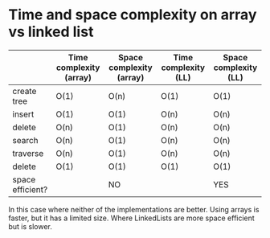 # Time and space complexity on array vs linked list

|                  | Time complexity (array) | Space complexity (array) | Time complexity (LL) | Space complexity (LL) |
|------------------|-------------------------|--------------------------|----------------------|-----------------------|
| create tree      | O(1)                    | O(n)                     | O(1)                 | O(1)                  |
| insert           | O(1)                    | O(1)                     | O(n)                 | O(n)                  |
| delete           | O(n)                    | O(1)                     | O(n)                 | O(n)                  |
| search           | O(n)                    | O(1)                     | O(n)                 | O(n)                  |
| traverse         | O(n)                    | O(1)                     | O(n)                 | O(n)                  |
| delete           | O(1)                    | O(1)                     | O(1)                 | O(1)                  |
| space efficient? |                         | NO                       |                      | YES      |

In this case where neither of the implementations are better. Using arrays is faster, but it has a limited size. Where LinkedLists are more space efficient but is slower.


